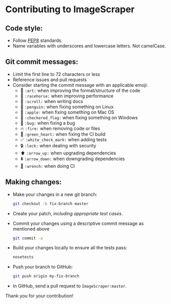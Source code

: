 # Contributing to ImageScraper

## Code style:
* Follow [PEP8](https://www.python.org/dev/peps/pep-0008/) standards.
* Name variables with underscores and lowercase letters. Not camelCase.


## Git commit messages:
* Limit the first line to 72 characters or less
* Reference issues and pull requests
* Consider starting the commit message with an applicable emoji:
    * :art: `:art:` when improving the format/structure of the code
    * :racehorse: `:racehorse:` when improving performance
    * :scroll: `:scroll:` when writing docs
    * :penguin: `:penguin:` when fixing something on Linux
    * :apple: `:apple:` when fixing something on Mac OS
    * :checkered_flag: `:checkered_flag:` when fixing something on Windows
    * :bug: `:bug:` when fixing a bug
    * :fire: `:fire:` when removing code or files
    * :green_heart: `:green_heart:` when fixing the CI build
    * :white_check_mark: `:white_check_mark:` when adding tests
    * :lock: `:lock:` when dealing with security
    * :arrow_up: `:arrow_up:` when upgrading dependencies
    * :arrow_down: `:arrow_down:` when downgrading dependencies
    * :wrench: `:wrench:` when doing CI


## Making changes:
* Make your changes in a new git branch:

    ```sh
    git checkout -b fix-branch master
    ```

* Create your patch, *including appropriate test cases*.
* Commit your changes using a descriptive commit message as mentioned above

    ```sh
    git commit -a
    ```

* Build your changes locally to ensure all the tests pass:

    ```sh
    nosetests
    ```

* Push your branch to GitHub:

    ```sh
    git push origin my-fix-branch
    ```

* In GitHub, send a pull request to `ImageScraper:master`.

Thank you for your contribution!
